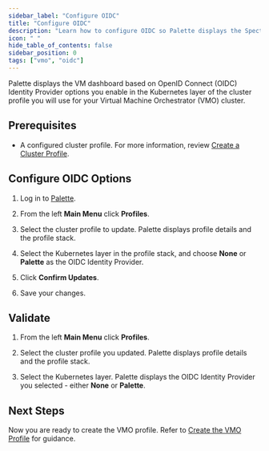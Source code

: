 ```yaml
---
sidebar_label: "Configure OIDC"
title: "Configure OIDC"
description: "Learn how to configure OIDC so Palette displays the Spectro VM Dashboard."
icon: " "
hide_table_of_contents: false
sidebar_position: 0
tags: ["vmo", "oidc"]
---
```



Palette displays the VM dashboard based on OpenID Connect (OIDC) Identity Provider options you enable in the Kubernetes layer of the cluster profile you will use for your Virtual Machine Orchestrator (VMO) cluster.


## Prerequisites

- A configured cluster profile. For more information, review [Create a Cluster Profile](/cluster-profiles/task-define-profile).


## Configure OIDC Options

1. Log in to [Palette](https://console.spectrocloud.com/).

2. From the left **Main Menu** click **Profiles**.

3. Select the cluster profile to update. Palette displays profile details and the profile stack.

4. Select the Kubernetes layer in the profile stack, and choose **None** or **Palette** as the OIDC Identity Provider.

5. Click **Confirm Updates**. 

6. Save your changes.


## Validate

1. From the left **Main Menu** click **Profiles**.

2. Select the cluster profile you updated. Palette displays profile details and the profile stack.

3. Select the Kubernetes layer. Palette displays the OIDC Identity Provider you selected - either **None** or **Palette**.


## Next Steps

Now you are ready to create the VMO profile. Refer to [Create the VMO Profile](/vm-management/vm-packs-profiles/create-vmo-profile) for guidance.


